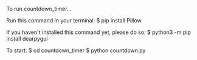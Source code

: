 To run countdown_timer...

Run this command in your terminal:
$ pip install Pillow

If you haven't installed this command yet, please do so:
$ python3 -m pip install dearpygui

To start:
$ cd countdown_timer
$ python countdown.py